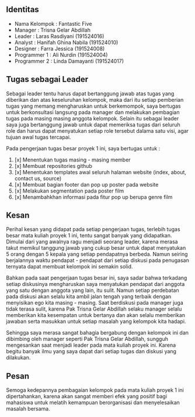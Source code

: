 ## Identitas
* Nama Kelompok : Fantastic Five
* Manager		: Trisna Gelar Abdillah
* Leader		: Laras Rasdiyani      (191524016)
* Analyst		: Hanifah Ghina Nabila (191524010)
* Designer 	 	: Farra Jessica		   (191524008)
* Programmer 1  : Ali Nurdin 		   (191524004)
* Programmer 2  : Linda Damayanti 	   (191524017)

## Tugas sebagai Leader
Sebagai leader tentu harus dapat bertanggung jawab atas tugas yang diberikan dan atas keseluruhan kelompok, maka dari itu setiap pemberian tugas yang memang mengharuskan untuk berkemompok, saya bertugas untuk berkonsultasi langsung pada manager dan melakukan pembagian tugas pada masing masing anggota kelompok. Selain itu sebagai leader saya juga bertanggung jawab untuk dapat memeriksa tugas dari seluruh role dan harus dapat menyatukan setiap role tersebut dalama satu visi, agar tujuan awal tugas tercapai.

Pada pengerjaan tugas besar proyek 1 ini, saya bertugas untuk :
1. [x] Menentukan tugas masing - masing member
2. [x] Membuat repositories github
3. [x] Menentukan templates awal seluruh halaman website (index, about, contact us, source)
4. [x] Membuat bagian footer dan pop up poster pada website
5. [x] Melakukan segmentation pada poster film
6. [x] Menambahkhan informasi pada fitur pop up berupa genre film

## Kesan
Perihal kesan yang didapat pada setiap pengerjaan tugas, terlebih tugas besar mata kuliah proyek 1 ini, tentu sangat banyak yang didapatkan. Dimulai dari yang awalnya ragu menjadi seorang leader, karena merasa takut memikul tanggung jawab yang cukup besar untuk dapat menyatukan 5 orang dengan 5 kepala yang setiap pendapatnya berbeda. Namun seiring berjalannya waktu pendapat - pendapat dari setiap diskusi pada penugasan ternyata dapat membuat kelompok ini semakin solid.

Bahkan pada saat pengerjaan tugas besar ini, saya sadar bahwa terkadang setiap diskusinya mengharuskan saya menyatukan pendapat dari anggota yang satu dengan anggota yang lain, itu sulit. Namun setiap perdebatan pada diskusi akan selalu kita ambil jalan tengah yang terbaik dengan menyisikan ego kita masing - masing. Saat berdiskusi pada manager juga tidak terasa sulit, karena Pak Trisna Gelar Abdillah selaku manager selalu memberikan kita kesempatan untuk bertanya dan akan selalu memberikan jawaban serta masukkan untuk setiap masalah yang kelompok kita hadapi.

Sehingga saya merasa sangat bahagia bergabung dengan kelompok ini dan dibimbing oleh manager seperti Pak Trisna Gelar Abdillah, sungguh mengesankan saat menjadi leader pada mata kuliah proyek ini. Karena begitu banyak ilmu yang saya dapat dari setiap tugas dan diskusi yang dilakukan.

## Pesan
Semoga kedepannya pembagaian kelompok pada mata kuliah proyek 1 ini dipertahankan, karena akan sangat memberi efek yang positif bagi mahasiswa untuk melatih kemampuan berorganisasi dan menyelesaikan masalah bersama.